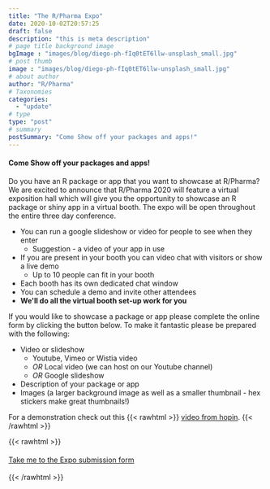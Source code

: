 ```yaml
---
title: "The R/Pharma Expo"
date: 2020-10-02T20:57:25
draft: false
description: "this is meta description"
# page title background image
bgImage : "images/blog/diego-ph-fIq0tET6llw-unsplash_small.jpg"
# post thumb
image : "images/blog/diego-ph-fIq0tET6llw-unsplash_small.jpg"
# about author
author: "R/Pharma"
# Taxonomies
categories:
  - "update"
# type
type: "post"
# summary
postSummary: "Come Show off your packages and apps!"
---
```


#### Come Show off your packages and apps!  

Do you have an R package or app that you want to showcase at R/Pharma?  
We are excited to announce that R/Pharma 2020 will feature a virtual exposition hall which will give you the opportunity to showcase an R package or shiny app in a virtual booth.  The expo will be open throughout the entire three day conference.

-  You can run a google slideshow or video for people to see when they enter
    - Suggestion - a video of your app in use
-  If you are present in your booth you can video chat with visitors or show a live demo 
    - Up to 10 people can fit in your booth
-  Each booth has its own dedicated chat window
-  You can schedule a demo and invite other attendees
-  **We'll do all the virtual booth set-up work for you**

If you would like to showcase a package or app please complete the online form by clicking the button below.  To make it fantastic please be prepared with the following:

-  Video or slideshow
    -  Youtube, Vimeo or Wistia video
    -  *OR* Local video (we can host on our Youtube channel)
    -  *OR* Google slideshow
-  Description of your package or app
-  Images (a larger background image as well as a smaller thumbnail - hex stickers make great thumbnails!)

For a demonstration check out this 
{{< rawhtml >}}
<a href="https://www.youtube.com/watch?v=DqhAM9c7jnE" style="text-decoration: underline;">video from hopin</a>.
{{< /rawhtml >}}


{{< rawhtml >}}
<div class="col-lg-8">
  <div class="info">
    <h4 class="mt-5 mb-4"></h4>
      <a href="https://itu1gwh0.paperform.co/" class="btn btn-secondary btn-rounded">Take me to the Expo submission form</a>
  </div>
  <br/>
</div>
{{< /rawhtml >}}

